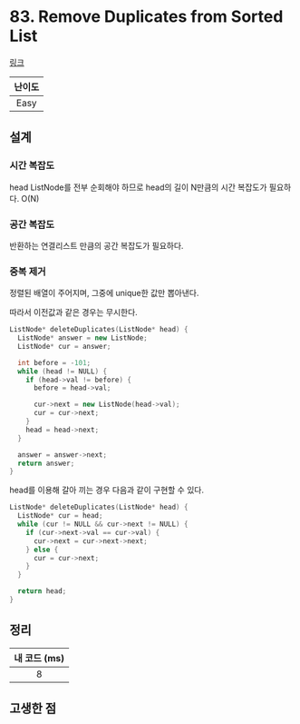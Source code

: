 # 83. Remove Duplicates from Sorted List

[링크](https://leetcode.com/problems/remove-duplicates-from-sorted-list/)

| 난이도 |
| :----: |
|  Easy  |

## 설계

### 시간 복잡도

head ListNode를 전부 순회해야 하므로 head의 길이 N만큼의 시간 복잡도가 필요하다. O(N)

### 공간 복잡도

반환하는 연결리스트 만큼의 공간 복잡도가 필요하다.

### 중복 제거

정렬된 배열이 주어지며, 그중에 unique한 값만 뽑아낸다.

따라서 이전값과 같은 경우는 무시한다.

```cpp
ListNode* deleteDuplicates(ListNode* head) {
  ListNode* answer = new ListNode;
  ListNode* cur = answer;

  int before = -101;
  while (head != NULL) {
    if (head->val != before) {
      before = head->val;

      cur->next = new ListNode(head->val);
      cur = cur->next;
    }
    head = head->next;
  }

  answer = answer->next;
  return answer;
}
```

head를 이용해 갈아 끼는 경우 다음과 같이 구현할 수 있다.

```cpp
ListNode* deleteDuplicates(ListNode* head) {
  ListNode* cur = head;
  while (cur != NULL && cur->next != NULL) {
    if (cur->next->val == cur->val) {
      cur->next = cur->next->next;
    } else {
      cur = cur->next;
    }
  }

  return head;
}
```

## 정리

| 내 코드 (ms) |
| :----------: |
|      8       |

## 고생한 점
